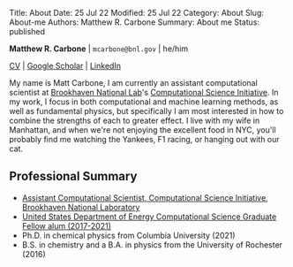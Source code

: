 Title: About
Date: 25 Jul 22
Modified: 25 Jul 22
Category: About
Slug: About-me
Authors: Matthew R. Carbone
Summary: About me
Status: published

**Matthew R. Carbone** | `mcarbone@bnl.gov` | he/him

[CV](../docs/CV_Carbone.pdf) | [Google Scholar](https://scholar.google.com/citations?user=DAyj0b8AAAAJ&hl=en) | [LinkedIn](https://www.linkedin.com/in/carbonematthew/)

My name is Matt Carbone, I am currently an assistant computational scientist at [Brookhaven National Lab](https://www.bnl.gov/world/)'s [Computational Science Initiative](https://www.bnl.gov/compsci/). In my work, I focus in both computational and machine learning methods, as well as fundamental physics, but specifically I am most interested in how to combine the strengths of each to greater effect. I live with my wife in Manhattan, and when we're not enjoying the excellent food in NYC, you'll probably find me watching the Yankees, F1 racing, or hanging out with our cat.

<!-- [Academic](../pages/Academic-history.html) -->


## Professional Summary
* [Assistant Computational Scientist, Computational Science Initiative, Brookhaven National Laboratory](https://www.bnl.gov/staff/mcarbone)
* [United States Department of Energy Computational Science Graduate Fellow alum (2017-2021)](https://www.krellinst.org/csgf/alumni/profile?n=carbone2017)
* Ph.D. in chemical physics from Columbia University (2021)
* B.S. in chemistry and a B.A. in physics from the University of Rochester (2016)
